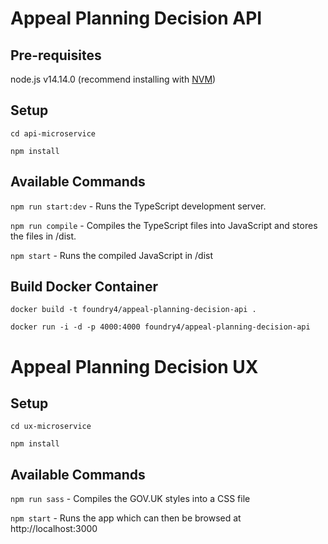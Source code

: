 # Appeal Planning Decision API

## Pre-requisites

node.js v14.14.0 (recommend installing with [NVM](https://github.com/nvm-sh/nvm/blob/master/README.md))

## Setup

```
cd api-microservice

npm install
```

## Available Commands

`npm run start:dev` - Runs the TypeScript development server.

`npm run compile` - Compiles the TypeScript files into JavaScript and stores the files in /dist.

`npm start` - Runs the compiled JavaScript in /dist

## Build Docker Container

```
docker build -t foundry4/appeal-planning-decision-api .

docker run -i -d -p 4000:4000 foundry4/appeal-planning-decision-api
```

# Appeal Planning Decision UX

## Setup

```
cd ux-microservice

npm install
```

## Available Commands

`npm run sass` - Compiles the GOV.UK styles into a CSS file

`npm start` - Runs the app which can then be browsed at http://localhost:3000
